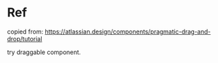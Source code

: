 # Ref

copied from: https://atlassian.design/components/pragmatic-drag-and-drop/tutorial

try draggable component.